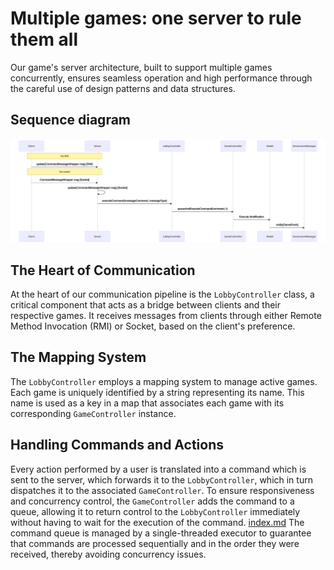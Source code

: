 # Multiple games: one server to rule them all

Our game's server architecture, built to support multiple games concurrently, ensures seamless operation and high performance through the careful use of design patterns and data structures.

## Sequence diagram

![Sequence diagram](../../images/MultipleGamesSequenceDiagram.svg)

## The Heart of Communication

At the heart of our communication pipeline is the `LobbyController` class, a critical component that acts as a bridge between clients and their respective games. It receives messages from clients through either Remote Method Invocation (RMI) or Socket, based on the client's preference.

## The Mapping System

The `LobbyController` employs a mapping system to manage active games. Each game is uniquely identified by a string representing its name. This name is used as a key in a map that associates each game with its corresponding `GameController` instance.

## Handling Commands and Actions

Every action performed by a user is translated into a command which is sent to the server,
which forwards it to the `LobbyController`, which in turn dispatches it to the associated
`GameController`. To ensure responsiveness and concurrency control, the `GameController`
adds the command to a queue, allowing it to return control to the `LobbyController`
immediately without having to wait for the execution of the command.
[index.md](..%2F..%2Findex.md)
The command queue is managed by a single-threaded executor to guarantee that commands are processed sequentially
and in the order they were received, thereby avoiding concurrency issues.